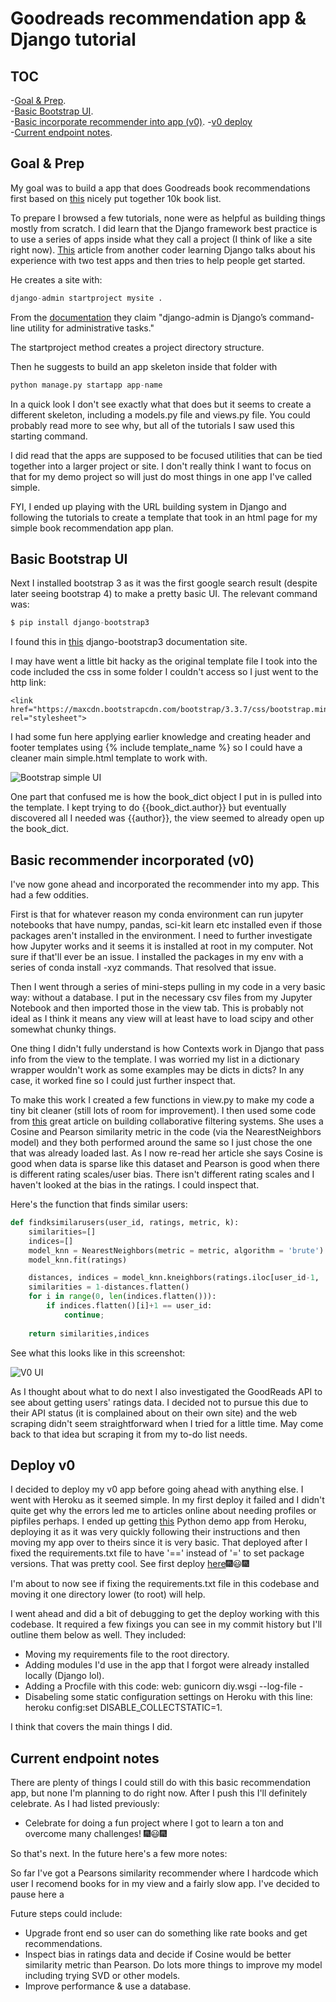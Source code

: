 # Goodreads recommendation app & Django tutorial

## TOC
-[Goal & Prep](#prep).  
-[Basic Bootstrap UI](#bootstrap).  
-[Basic incorporate recommender into app (v0)](#v0).
-[v0 deploy](#deploy-v0)  
-[Current endpoint notes](#to-do). 


## <a name="prep">Goal & Prep</a>
My goal was to build a app that does Goodreads book recommendations first based on [this](https://www.kaggle.com/zygmunt/goodbooks-10k/home) nicely put together 10k book list.

To prepare I browsed a few tutorials, none were as helpful as building things mostly from scratch. I did learn that the Django framework best practice is to use a series of apps inside what they call a project (I think of like a site right now). [This](https://medium.com/@siddharthshringi/how-i-made-my-first-django-app-4ede65c9b17f) article from another coder learning Django talks about his experience with two test apps and then tries to help people get started.

He creates a site with: 
```python
django-admin startproject mysite .
```

From the [documentation](https://docs.djangoproject.com/en/2.1/ref/django-admin/) they claim "django-admin is Django’s command-line utility for administrative tasks."

The startproject method creates a project directory structure.

Then he suggests to build an app skeleton inside that folder with 

```python
python manage.py startapp app-name
```

In a quick look I don't see exactly what that does but it seems to create a different skeleton, including a models.py file and views.py file. You could probably read more to see why, but all of the tutorials I saw used this starting command.

I did read that the apps are supposed to be focused utilities that can be tied together into a larger project or site. I don't really think I want to focus on that for my demo project so will just do most things in one app I've called simple.

FYI, I ended up playing with the URL building system in Django and following the tutorials to create a template that took in an html page for my simple book recommendation app plan.

## <a name="bootstrap">Basic Bootstrap UI</a>

Next I installed bootstrap 3 as it was the first google search result (despite later seeing bootstrap 4) to make a pretty basic UI. The relevant command was:

```python
$ pip install django-bootstrap3
```

I found this in [this](https://django-bootstrap3.readthedocs.io/en/latest/installation.html) django-bootstrap3 documentation site.

I may have went a little bit hacky as the original template file I took into the code included the css in some folder I couldn't access so I just went to the http link:
```
<link href="https://maxcdn.bootstrapcdn.com/bootstrap/3.3.7/css/bootstrap.min.css" rel="stylesheet">
```

I had some fun here applying earlier knowledge and creating header and footer templates using {% include template_name %} so I could have a cleaner main simple.html template to work with. 

![Bootstrap simple UI](ui.png)

One part that confused me is how the book_dict object I put in is pulled into the template. I kept trying to do {{book_dict.author}} but eventually discovered all I needed was {{author}}, the view seemed to already open up the book_dict.

## <a name="v0">Basic recommender incorporated (v0)</a>

I've now gone ahead and incorporated the recommender into my app. This had a few oddities.  

First is that for whatever reason my conda environment can run jupyter notebooks that have numpy, pandas, sci-kit learn etc installed even if those packages aren't installed in the environment. I need to further investigate how Jupyter works and it seems it is installed at root in my computer. Not sure if that'll ever be an issue. I installed the packages in my env with a series of conda install -xyz commands. That resolved that issue.  

Then I went through a series of mini-steps pulling in my code in a very basic way: without a database. I put in the necessary csv files from my Jupyter Notebook and then imported those in the view tab. This is probably not ideal as I think it means any view will at least have to load scipy and other somewhat chunky things.  

One thing I didn't fully understand is how Contexts work in Django that pass info from the view to the template. I was worried my list in a dictionary wrapper wouldn't work as some examples may be dicts in dicts? In any case, it worked fine so I could just further inspect that.

To make this work I created a few functions in view.py to make my code a tiny bit cleaner (still lots of room for improvement). I then used some code from [this](https://towardsdatascience.com/collaborative-filtering-based-recommendation-systems-exemplified-ecbffe1c20b1) great article on building collaborative filtering systems. She uses a Cosine and Pearson similarity metric in the code (via the NearestNeighbors model) and they both performed around the same so I just chose the one that was already loaded last. As I now re-read her article she says Cosine is good when data is sparse like this dataset and Pearson is good when there is different rating scales/user bias. There isn't different rating scales and I haven't looked at the bias in the ratings. I could inspect that.  

Here's the function that finds similar users:  
```python
def findksimilarusers(user_id, ratings, metric, k):
    similarities=[]
    indices=[]
    model_knn = NearestNeighbors(metric = metric, algorithm = 'brute') 
    model_knn.fit(ratings)

    distances, indices = model_knn.kneighbors(ratings.iloc[user_id-1, :].values.reshape(1, -1), n_neighbors = k+1)
    similarities = 1-distances.flatten()
    for i in range(0, len(indices.flatten())):
        if indices.flatten()[i]+1 == user_id:
            continue;
            
    return similarities,indices
```
See what this looks like in this screenshot:

![V0 UI](v0ui.png)

As I thought about what to do next I also investigated the GoodReads API to see about getting users' ratings data. I decided not to pursue this due to their API status (it is complained about on their own site) and the web scraping didn't seem straightforward when I tried for a little time. May come back to that idea but scraping it from my to-do list needs.


## <a name="deploy-v0">Deploy v0</a>

I decided to deploy my v0 app before going ahead with anything else. I went with Heroku as it seemed simple. In my first deploy it failed and I didn't quite get why the errors led me to articles online about needing profiles or pipfiles perhaps. I ended up getting [this](https://devcenter.heroku.com/articles/getting-started-with-python#prepare-the-app) Python demo app from Heroku, deploying it as it was very quickly following their instructions and then moving my app over to theirs since it is very basic. That deployed after I fixed the requirements.txt file to have '==' instead of '=' to set package versions. That was pretty cool. See first deploy [here](https://cryptic-caverns-72350.herokuapp.com/):fireworks::smiley::fireworks:  

I'm about to now see if fixing the requirements.txt file in this codebase and moving it one directory lower (to root) will help.  

I went ahead and did a bit of debugging to get the deploy working with this codebase. It required a few fixings you can see in my commit history but I'll outline them below as well. They included:  
- Moving my requirements file to the root directory. 
- Adding modules I'd use in the app that I forgot were already installed locally (Django lol). 
- Adding a Procfile with this code: web: gunicorn diy.wsgi --log-file -  
- Disabeling some static configuration settings on Heroku with this line: heroku config:set DISABLE_COLLECTSTATIC=1. 

I think that covers the main things I did.

## <a name="to-do">Current endpoint notes</a>

There are plenty of things I could still do with this basic recommendation app, but none I'm planning to do right now. After I push this I'll definitely celebrate. As I had listed previously:  
- Celebrate for doing a fun project where I got to learn a ton and overcome many challenges!
:fireworks::smiley::fireworks:  

So that's next. In the future here's a few more notes:

So far I've got a Pearsons similarity recommender where I hardcode which user I recomend books for in my view and a fairly slow app. I've decided to pause here a

Future steps could include:
- Upgrade front end so user can do something like rate books and get recommendations. 
- Inspect bias in ratings data and decide if Cosine would be better similarity metric than Pearson. Do lots more things to improve my model including trying SVD or other models.  
- Improve performance & use a database. 

